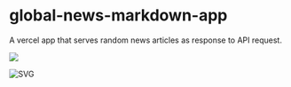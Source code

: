 # global-news-markdown-app
A vercel app that serves random news articles as response to API request.

<img src='https://global-news-markdown-app-le4tw19st-krishnabellamkonda.vercel.app/' />

![SVG](https://global-news-markdown-app-le4tw19st-krishnabellamkonda.vercel.app/)

<!-- HTML -->
